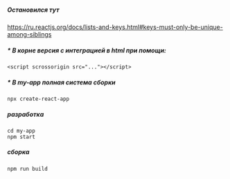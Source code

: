 ##### Остановился тут 
  https://ru.reactjs.org/docs/lists-and-keys.html#keys-must-only-be-unique-among-siblings

##### * В корне версия с интеграцией в html при помощи:
  `<script scrossorigin src="..."></script>`
##### * В my-app полная система сборки 
  `npx create-react-app`
##### разработка
  ```
  cd my-app
  npm start
  ```
##### сборка
  `npm run build `  